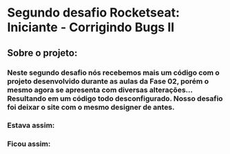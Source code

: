 # Segundo desafio Rocketseat: Iniciante - Corrigindo Bugs II
## Sobre o projeto:
### Neste segundo desafio nós recebemos mais um código com o projeto desenvolvido durante as aulas da Fase 02, porém o mesmo agora se apresenta com diversas alterações... Resultando em um código todo desconfigurado. Nosso desafio foi deixar o site com o mesmo designer de antes.
### Estava assim: 

### Ficou assim: 
